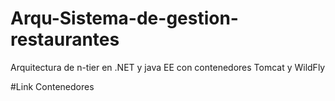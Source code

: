 # Arqu-Sistema-de-gestion-restaurantes
Arquitectura de n-tier en .NET y java EE con contenedores Tomcat y WildFly

#Link Contenedores
